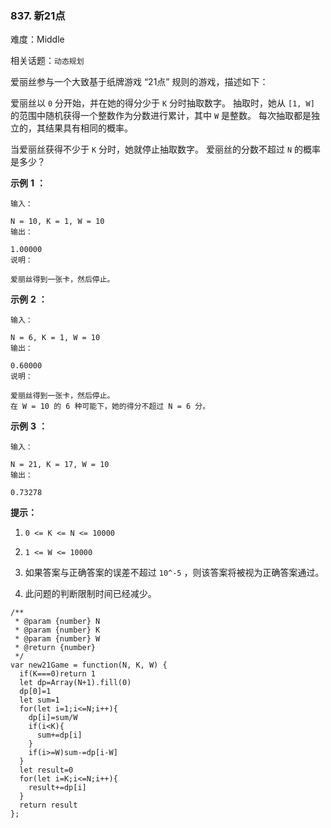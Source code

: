 ### 837. 新21点

难度：Middle

相关话题：`动态规划`

爱丽丝参与一个大致基于纸牌游戏 &ldquo;21点&rdquo; 规则的游戏，描述如下：



爱丽丝以  `0`  分开始，并在她的得分少于  `K`  分时抽取数字。 抽取时，她从  `[1, W]`  的范围中随机获得一个整数作为分数进行累计，其中  `W`  是整数。 每次抽取都是独立的，其结果具有相同的概率。



当爱丽丝获得不少于  `K`  分时，她就停止抽取数字。 爱丽丝的分数不超过  `N`  的概率是多少？



**示例** **1** **：** 



```
输入：

N = 10, K = 1, W = 10
输出：

1.00000
说明：

爱丽丝得到一张卡，然后停止。
```


**示例** **2** **：** 



```
输入：

N = 6, K = 1, W = 10
输出：

0.60000
说明：

爱丽丝得到一张卡，然后停止。
在 W = 10 的 6 种可能下，她的得分不超过 N = 6 分。
```


**示例** **3** **：** 



```
输入：

N = 21, K = 17, W = 10
输出：

0.73278
```


**提示：** 




1.  `0 <= K <= N <= 10000` 

2.  `1 <= W <= 10000` 

3. 如果答案与正确答案的误差不超过  `10^-5` ，则该答案将被视为正确答案通过。

4. 此问题的判断限制时间已经减少。




```
/**
 * @param {number} N
 * @param {number} K
 * @param {number} W
 * @return {number}
 */
var new21Game = function(N, K, W) {
  if(K===0)return 1
  let dp=Array(N+1).fill(0)
  dp[0]=1
  let sum=1
  for(let i=1;i<=N;i++){
    dp[i]=sum/W
    if(i<K){
      sum+=dp[i]
    }
    if(i>=W)sum-=dp[i-W]
  }
  let result=0
  for(let i=K;i<=N;i++){
    result+=dp[i]
  }
  return result
};
```

